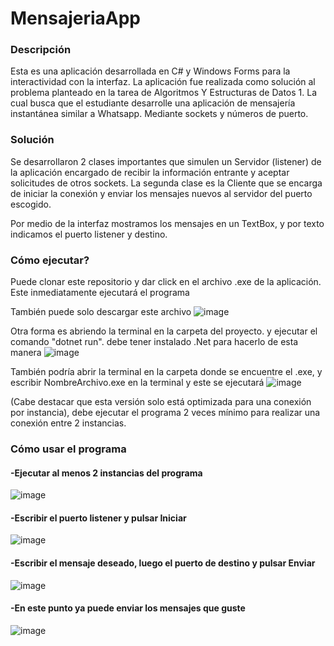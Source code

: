# MensajeriaApp
### Descripción
Esta es una aplicación desarrollada en C# y Windows Forms para la interactividad con la interfaz. La aplicación fue realizada como solución al problema planteado en la tarea de Algoritmos Y Estructuras de Datos 1. La cual busca que el estudiante desarrolle una aplicación de mensajería instantánea similar a Whatsapp. Mediante sockets y números de puerto. 
### Solución
Se desarrollaron 2 clases importantes que simulen un Servidor (listener) de la aplicación encargado de recibir la información entrante y aceptar solicitudes de otros sockets.
La segunda clase es la Cliente que se encarga de iniciar la conexión y enviar los mensajes nuevos al servidor del puerto escogido.

Por medio de la interfaz mostramos los mensajes en un TextBox, y por texto indicamos el puerto listener y destino.

### Cómo ejecutar?

Puede clonar este repositorio y dar click en el archivo .exe de la aplicación. Este inmediatamente ejecutará el programa

También puede solo descargar este archivo
![image](https://github.com/user-attachments/assets/ec112ea8-8db8-4d41-86e2-747a4ee75ba0)

Otra forma es abriendo la terminal en la carpeta del proyecto. y ejecutar el comando "dotnet run". debe tener instalado .Net para hacerlo de esta manera
![image](https://github.com/user-attachments/assets/38c7316d-f0ff-406a-96b7-228fc3fa5640)

También podría abrir la terminal en la carpeta donde se encuentre el .exe, y escribir NombreArchivo.exe en la terminal y este se ejecutará
![image](https://github.com/user-attachments/assets/93e43801-1012-4207-a2e5-e4075d614fa2)

(Cabe destacar que esta versión solo está optimizada para una conexión por instancia), debe ejecutar el programa 2 veces mínimo para realizar una conexión entre 2 instancias.

### Cómo usar el programa
#### -Ejecutar al menos 2 instancias del programa
![image](https://github.com/user-attachments/assets/779304b4-1f81-4ec0-8015-a15c921c81ae)

#### -Escribir el puerto listener y pulsar Iniciar
![image](https://github.com/user-attachments/assets/576a4185-38b6-4605-b747-8ecd004f88d2)

#### -Escribir el mensaje deseado, luego el puerto de destino y pulsar Enviar
![image](https://github.com/user-attachments/assets/980e758b-f979-490f-a07d-70c884f3c785)

#### -En este punto ya puede enviar los mensajes que guste
![image](https://github.com/user-attachments/assets/dc3eb115-d6fc-43c3-b502-de96c5c9bf6e)



